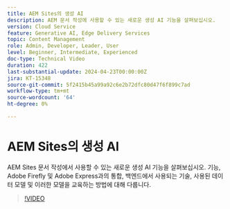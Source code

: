 ```yaml
---
title: AEM Sites의 생성 AI
description: AEM 문서 작성에 사용할 수 있는 새로운 생성 AI 기능을 살펴보십시오.
version: Cloud Service
feature: Generative AI, Edge Delivery Services
topic: Content Management
role: Admin, Developer, Leader, User
level: Beginner, Intermediate, Experienced
doc-type: Technical Video
duration: 422
last-substantial-update: 2024-04-23T00:00:00Z
jira: KT-15348
source-git-commit: 5f2415b45a99a92c6e2b72dfc80d47f6f899c7ad
workflow-type: tm+mt
source-wordcount: '64'
ht-degree: 0%

---
```



# AEM Sites의 생성 AI

AEM Sites 문서 작성에서 사용할 수 있는 새로운 생성 AI 기능을 살펴보십시오. 기능, Adobe Firefly 및 Adobe Express과의 통합, 백엔드에서 사용되는 기술, 사용된 데이터 모델 및 이러한 모델을 교육하는 방법에 대해 다룹니다.

>[!VIDEO](https://video.tv.adobe.com/v/3428436/?learn=on)
